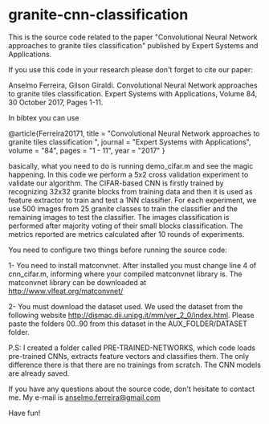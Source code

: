 # granite-cnn-classification

This is the source code related to the paper "Convolutional Neural Network approaches to granite tiles classification" published by Expert Systems and Applications.

If you use this code in your research please don't forget to cite our paper:

Anselmo Ferreira, Gilson Giraldi. Convolutional Neural Network approaches to granite tiles classification. 
Expert Systems with Applications, Volume 84, 30 October 2017, Pages 1-11.

In bibtex you can use 

@article{Ferreira20171,
title = "Convolutional Neural Network approaches to granite tiles classification ",
journal = "Expert Systems with Applications",
volume = "84",
pages = "1 - 11",
year = "2017"
}

basically, what you need to do is running demo_cifar.m and see the magic happening. In this code we perform a 5x2 cross validation experiment to 
validate our algorithm. The CIFAR-based CNN is firstly trained by recognizing 32x32 granite blocks from training data and then it is used as feature extractor 
to train and test a 1NN classifier. For each experiment, we use 500 images from 25 granite classes to train the classifier and the remaining
images to test the classifier. The images classification is performed after majority voting of their small blocks classification. The metrics reported are metrics calculated after 10 rounds of experiments.

You need to configure two things before running the source code:

1- You need to install matconvnet. After installed you must change line 4 of cnn_cifar.m, informing where your compiled matconvnet library is. 
The matconvnet library can be downloaded at http://www.vlfeat.org/matconvnet/

2- You must download the dataset used. We used the dataset from the following website http://dismac.dii.unipg.it/mm/ver_2_0/index.html. 
Please paste the folders 00..90 from this dataset in the AUX_FOLDER/DATASET folder.

P.S: I created a folder called PRE-TRAINED-NETWORKS, which code loads pre-trained CNNs, extracts feature vectors and classifies them. The only difference there is that there are no trainings from scratch. The CNN models are already saved.

If you have any questions about the source code, don't hesitate to contact me. My e-mail is anselmo.ferreira@gmail.com

Have fun!
